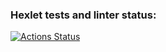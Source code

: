 ### Hexlet tests and linter status:
[![Actions Status](https://github.com/student-Alex-Bond/frontend-project-44/workflows/hexlet-check/badge.svg)](https://github.com/student-Alex-Bond/frontend-project-44/actions)